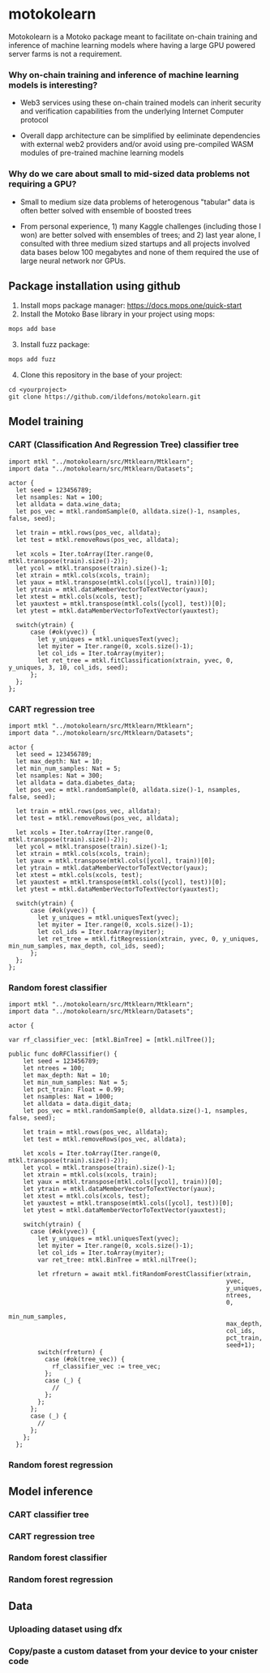# motokolearn

Motokolearn is a Motoko package meant to facilitate on-chain training and inference of machine learning models where having a large GPU powered server farms is not a requirement. 

### Why on-chain training and inference of machine learning models is interesting?​

- Web3 services using these on-chain trained models can inherit security and verification capabilities from the underlying Internet Computer protocol ​

- Overall dapp architecture can be simplified by eeliminate dependencies with external web2 providers and/or avoid using pre-compiled WASM modules of pre-trained machine learning models

### Why do we care about small to mid-sized data problems not requiring a GPU?​

- Small to medium size data problems of heterogenous "tabular" data is often better solved with ensemble of boosted trees​

- From personal experience, 1) many Kaggle challenges (including those I won) are better solved with ensembles of trees; and 2) last year alone, I consulted with three medium sized startups and all projects involved data bases below 100 megabytes and none of them required the use of large neural network nor GPUs.

## Package installation using github

1) Install mops package manager: https://docs.mops.one/quick-start
2) Install the Motoko Base library in your project using mops:
```bash
mops add base
```
3) Install fuzz package:
```bash
mops add fuzz
```
4) Clone this repository in the base of your project:
```
cd <yourproject>
git clone https://github.com/ildefons/motokolearn.git
``` 

## Model training 

### CART (Classification And Regression Tree) classifier tree

```
import mtkl "../motokolearn/src/Mtklearn/Mtklearn";
import data "../motokolearn/src/Mtklearn/Datasets";

actor {
  let seed = 123456789;
  let nsamples: Nat = 100;
  let alldata = data.wine_data;
  let pos_vec = mtkl.randomSample(0, alldata.size()-1, nsamples, false, seed);

  let train = mtkl.rows(pos_vec, alldata); 
  let test = mtkl.removeRows(pos_vec, alldata); 
    
  let xcols = Iter.toArray(Iter.range(0, mtkl.transpose(train).size()-2));
  let ycol = mtkl.transpose(train).size()-1;
  let xtrain = mtkl.cols(xcols, train);
  let yaux = mtkl.transpose(mtkl.cols([ycol], train))[0];
  let ytrain = mtkl.dataMemberVectorToTextVector(yaux);
  let xtest = mtkl.cols(xcols, test);
  let yauxtest = mtkl.transpose(mtkl.cols([ycol], test))[0];
  let ytest = mtkl.dataMemberVectorToTextVector(yauxtest);

  switch(ytrain) {
      case (#ok(yvec)) {
        let y_uniques = mtkl.uniquesText(yvec);
        let myiter = Iter.range(0, xcols.size()-1);
        let col_ids = Iter.toArray(myiter);
        let ret_tree = mtkl.fitClassification(xtrain, yvec, 0, y_uniques, 3, 10, col_ids, seed);
      };
  };
};

``` 

### CART regression tree

```
import mtkl "../motokolearn/src/Mtklearn/Mtklearn";
import data "../motokolearn/src/Mtklearn/Datasets";

actor {
  let seed = 123456789;
  let max_depth: Nat = 10;
  let min_num_samples: Nat = 5;
  let nsamples: Nat = 300;
  let alldata = data.diabetes_data;
  let pos_vec = mtkl.randomSample(0, alldata.size()-1, nsamples, false, seed);

  let train = mtkl.rows(pos_vec, alldata); 
  let test = mtkl.removeRows(pos_vec, alldata); 
    
  let xcols = Iter.toArray(Iter.range(0, mtkl.transpose(train).size()-2));
  let ycol = mtkl.transpose(train).size()-1;
  let xtrain = mtkl.cols(xcols, train);
  let yaux = mtkl.transpose(mtkl.cols([ycol], train))[0];
  let ytrain = mtkl.dataMemberVectorToTextVector(yaux);
  let xtest = mtkl.cols(xcols, test);
  let yauxtest = mtkl.transpose(mtkl.cols([ycol], test))[0];
  let ytest = mtkl.dataMemberVectorToTextVector(yauxtest);

  switch(ytrain) {
      case (#ok(yvec)) {
        let y_uniques = mtkl.uniquesText(yvec);
        let myiter = Iter.range(0, xcols.size()-1);
        let col_ids = Iter.toArray(myiter);
        let ret_tree = mtkl.fitRegression(xtrain, yvec, 0, y_uniques, min_num_samples, max_depth, col_ids, seed);
      };
  };
};

``` 

### Random forest classifier

```
import mtkl "../motokolearn/src/Mtklearn/Mtklearn";
import data "../motokolearn/src/Mtklearn/Datasets";

actor {

var rf_classifier_vec: [mtkl.BinTree] = [mtkl.nilTree()];

public func doRFClassifier() {
    let seed = 123456789; 
    let ntrees = 100;
    let max_depth: Nat = 10;
    let min_num_samples: Nat = 5;
    let pct_train: Float = 0.99;
    let nsamples: Nat = 1000;
    let alldata = data.digit_data;
    let pos_vec = mtkl.randomSample(0, alldata.size()-1, nsamples, false, seed);

    let train = mtkl.rows(pos_vec, alldata); 
    let test = mtkl.removeRows(pos_vec, alldata); 
    
    let xcols = Iter.toArray(Iter.range(0, mtkl.transpose(train).size()-2));
    let ycol = mtkl.transpose(train).size()-1;
    let xtrain = mtkl.cols(xcols, train);
    let yaux = mtkl.transpose(mtkl.cols([ycol], train))[0];
    let ytrain = mtkl.dataMemberVectorToTextVector(yaux);
    let xtest = mtkl.cols(xcols, test);
    let yauxtest = mtkl.transpose(mtkl.cols([ycol], test))[0];
    let ytest = mtkl.dataMemberVectorToTextVector(yauxtest);
   
    switch(ytrain) {
      case (#ok(yvec)) {
        let y_uniques = mtkl.uniquesText(yvec);
        let myiter = Iter.range(0, xcols.size()-1);
        let col_ids = Iter.toArray(myiter);
        var ret_tree: mtkl.BinTree = mtkl.nilTree(); 

        let rfreturn = await mtkl.fitRandomForestClassifier(xtrain, 
                                                            yvec, 
                                                            y_uniques, 
                                                            ntrees, 
                                                            0, 
                                                            min_num_samples, 
                                                            max_depth, 
                                                            col_ids, 
                                                            pct_train,
                                                            seed+1);
        switch(rfreturn) {
          case (#ok(tree_vec)) {
            rf_classifier_vec := tree_vec;
          };
          case (_) {
            //
          };
        };
      }; 
      case (_) {
        //
      };
    };
  };
```



### Random forest regression

## Model inference

### CART classifier tree

### CART regression tree

### Random forest classifier

### Random forest regression

## Data 

### Uploading dataset using dfx

### Copy/paste a custom dataset from your device to your cnister code 



